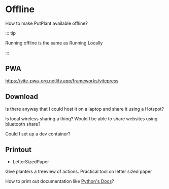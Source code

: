 # Offline

How to make PutPlant available offline?

::: tip

Running offline is the same as Running Locally

:::

## PWA

<https://vite-pwa-org.netlify.app/frameworks/vitepress>

## Download

Is there anyway that I could host it on a laptop and share it using a Hotspot?

Is local wireless sharing a thing? Would I be able to share websites using bluetooth share?

Could I set up a dev container?

## Printout

- LetterSizedPaper

Give planters a treeview of actions. Practical tool on letter sized paper

How to print out documentation like [Python's Docs](https://docs.python.org/3/download.html)?
